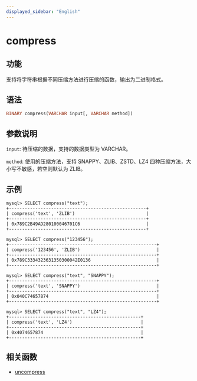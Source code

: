 ```yaml
---
displayed_sidebar: "English"
---
```


# compress

## 功能

支持将字符串根据不同压缩方法进行压缩的函数，输出为二进制格式。

## 语法

```Haskell
BINARY compress(VARCHAR input[, VARCHAR method])
```

## 参数说明

`input`: 待压缩的数据，支持的数据类型为 VARCHAR。

`method`: 使用的压缩方法，支持 SNAPPY、ZLIB、ZSTD、LZ4 四种压缩方法，大小写不敏感，若空则默认为 ZLIB。

## 示例

```Plain Text
mysql> SELECT compress("text");
+----------------------------------------------------+
| compress('text', 'ZLIB')                           |
+----------------------------------------------------+
| 0x789C2B49AD280100046701C6                         |
+----------------------------------------------------+

mysql> SELECT compress("123456");
+--------------------------------------------------------+
| compress('123456', 'ZLIB')                             |
+--------------------------------------------------------+
| 0x789C3334323631350300042E0136                         |
+--------------------------------------------------------+

mysql> SELECT compress("text", "SNAPPY");
+--------------------------------------------------------+
| compress('text', 'SNAPPY')                             |
+--------------------------------------------------------+
| 0x040C74657874                                         |
+--------------------------------------------------------+

mysql> SELECT compress("text", "LZ4");
+--------------------------------------------------+
| compress('text', 'LZ4')                          |
+--------------------------------------------------+
| 0x4074657874                                     |
+--------------------------------------------------+
```

## 相关函数

- [uncompress](./uncompress.md)
